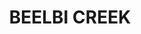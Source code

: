 ---
lastmod: '2025-04-06T06:05:21+00:00'
latitude: -25.266279
layout: suburb
longitude: 152.568678
postcode: '4659'
state: QLD
title: BEELBI CREEK
url: /qld/beelbi-creek/
---